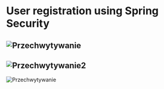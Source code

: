 ﻿# User registration using Spring Security
![Przechwytywanie](https://user-images.githubusercontent.com/76729568/223156692-80e75a75-3cfe-438f-ab5a-899c8d1aefcf.PNG)
-------------------------------------------------------------------------------------------------------------------------
![Przechwytywanie2](https://user-images.githubusercontent.com/76729568/223156318-3e340582-37ed-4e67-9afa-a7fe48013b4b.PNG)
-------------------------------------------------------------------------------------------------------------------------
![Przechwytywanie](https://user-images.githubusercontent.com/76729568/223578060-11b064a2-248c-4f48-a16b-e9677f3f389e.PNG)

